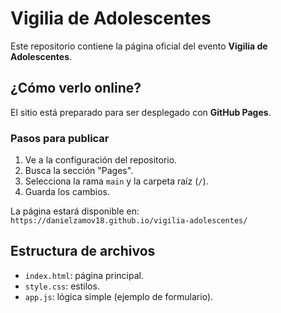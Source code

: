 # Vigilia de Adolescentes

Este repositorio contiene la página oficial del evento **Vigilia de Adolescentes**.

## ¿Cómo verlo online?

El sitio está preparado para ser desplegado con **GitHub Pages**.

### Pasos para publicar

1. Ve a la configuración del repositorio.
2. Busca la sección "Pages".
3. Selecciona la rama `main` y la carpeta raíz (`/`).
4. Guarda los cambios.

La página estará disponible en:  
`https://danielzamov18.github.io/vigilia-adolescentes/`

## Estructura de archivos

- `index.html`: página principal.
- `style.css`: estilos.
- `app.js`: lógica simple (ejemplo de formulario).
